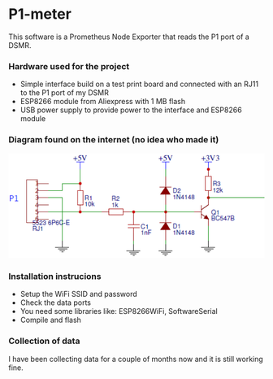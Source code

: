 # P1-meter
This software is a Prometheus Node Exporter that reads the P1 port of a DSMR.

### Hardware used for the project
- Simple interface build on a test print board and connected with an RJ11 to the P1 port of my DSMR
- ESP8266 module from Aliexpress with 1 MB flash
- USB power supply to provide power to the interface and ESP8266 module 

### Diagram found on the internet (no idea who made it)
![Diagram](Schema-P1-BC547.png)

### Installation instrucions
- Setup the WiFi SSID and password 
- Check the data ports 
- You need some libraries like: ESP8266WiFi, SoftwareSerial
- Compile and flash

### Collection of data
I have been collecting data for a couple of months now and it is still working fine.